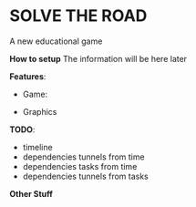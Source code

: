# SOLVE THE ROAD
A new educational game 

**How to setup**
The information will be here later

**Features**:
  - Game:
  + Graphics

**TODO**:
- timeline
- dependencies tunnels from time
- dependencies tasks from time
- dependencies tunnels from tasks
    
**Other Stuff**

